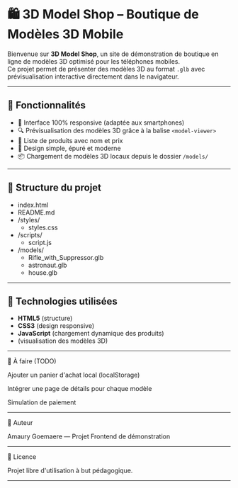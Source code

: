 # 🛍️ 3D Model Shop – Boutique de Modèles 3D Mobile

Bienvenue sur **3D Model Shop**, un site de démonstration de boutique en ligne de modèles 3D optimisé pour les téléphones mobiles.  
Ce projet permet de présenter des modèles 3D au format `.glb` avec prévisualisation interactive directement dans le navigateur.

---

## 🚀 Fonctionnalités

- 📱 Interface 100% responsive (adaptée aux smartphones)
- 🔍 Prévisualisation des modèles 3D grâce à la balise `<model-viewer>`
- 🛒 Liste de produits avec nom et prix
- 🎨 Design simple, épuré et moderne
- 📦 Chargement de modèles 3D locaux depuis le dossier `/models/`

---

## 📁 Structure du projet

- index.html
- README.md
- /styles/
  - styles.css
- /scripts/
  - script.js
- /models/
  - Rifle_with_Suppressor.glb
  - astronaut.glb
  - house.glb

---

## 🧩 Technologies utilisées

- **HTML5** (structure)
- **CSS3** (design responsive)
- **JavaScript** (chargement dynamique des produits)
- **[<model-viewer>](https://modelviewer.dev/)** (visualisation des modèles 3D)


---

🎯 À faire (TODO)

Ajouter un panier d'achat local (localStorage)

Intégrer une page de détails pour chaque modèle

Simulation de paiement



---

👤 Auteur

Amaury Goemaere — Projet Frontend de démonstration


---

📝 Licence

Projet libre d'utilisation à but pédagogique.

---
